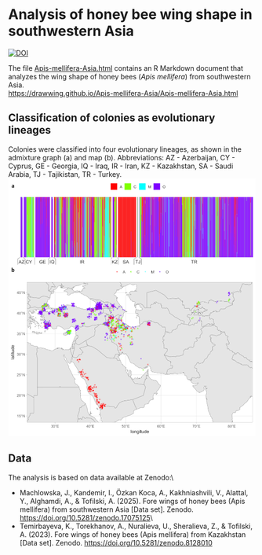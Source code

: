 # Analysis of honey bee wing shape in southwestern Asia

[![DOI](https://zenodo.org/badge/DOI/10.5281/zenodo.17077351.svg)](https://doi.org/10.5281/zenodo.17077351)

The file [Apis-mellifera-Asia.html](https://drawwing.github.io/Apis-mellifera-Asia/Apis-mellifera-Asia.html) contains an R Markdown document that analyzes the wing shape of honey bees (*Apis mellifera*) from southwestern Asia.\
<https://drawwing.github.io/Apis-mellifera-Asia/Apis-mellifera-Asia.html>

## Classification of colonies as evolutionary lineages
Colonies were classified into four evolutionary lineages, as shown in the admixture graph (a) and map (b). Abbreviations: AZ - Azerbaijan, CY - Cyprus, GE - Georgia, IQ - Iraq, IR - Iran, KZ - Kazakhstan, SA - Saudi Arabia, TJ - Tajikistan, TR - Turkey.  
![lineage classification](/fig/fig-4.png)

## Data

The analysis is based on data available at Zenodo:\
- Machlowska, J., Kandemir, I., Özkan Koca, A., Kakhniashvili, V., Alattal, Y., Alghamdi, A., & Tofilski, A. (2025). Fore wings of honey bees (Apis mellifera) from southwestern Asia [Data set]. Zenodo. <https://doi.org/10.5281/zenodo.17075125>\
- Temirbayeva, K., Torekhanov, A., Nuralieva, U., Sheralieva, Z., & Tofilski, A. (2023). Fore wings of honey bees (Apis mellifera) from Kazakhstan [Data set]. Zenodo. <https://doi.org/10.5281/zenodo.8128010>
